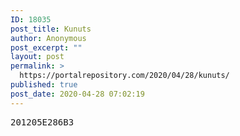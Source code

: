 ```yaml
---
ID: 18035
post_title: Kunuts
author: Anonymous
post_excerpt: ""
layout: post
permalink: >
  https://portalrepository.com/2020/04/28/kunuts/
published: true
post_date: 2020-04-28 07:02:19
---
```

<pre>201205E286B3</pre>